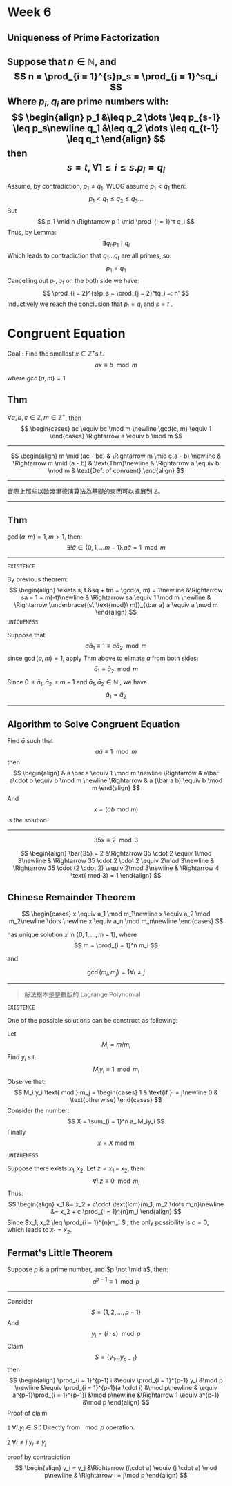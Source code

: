 # Week 6

## Uniqueness of Prime Factorization

Suppose that $n \in \mathbb N$, and
$$
n = \prod_{i = 1}^{s}p_s = \prod_{j = 1}^sq_i
$$
Where $p_i, q_i$ are **prime numbers** with:
$$
\begin{align}
p_1 &\leq p_2 \dots \leq p_{s-1} \leq p_s\newline
q_1 &\leq q_2 \dots \leq q_{t-1} \leq q_t
\end{align}
$$
then
$$
s = t, \forall 1\leq i \leq s.p_i = q_i
$$
---

Assume, by contradiction,  $p_1 \neq q_1$. WLOG assume $p_1 < q_1$ then:
$$
p_1 < q_1 \leq q_2 \leq q_3 \dots
$$
But
$$
p_1 \mid n \Rightarrow p_1 \mid \prod_{i = 1}^t q_i
$$
Thus, by Lemma:
$$
\exists q_i.p_1 \mid q_i
$$
Which leads to contradiction that $q_1 \dots q_t$ are all primes, so:
$$
p_1 = q_1
$$
Cancelling out $p_1, q_1$ on the both side we have:
$$
\prod_{i = 2}^{s}p_s = \prod_{j = 2}^tq_i =: n'
$$
Inductively we reach the conclusion that $p_i = q_i$ and $s = t$ .

# Congruent Equation

Goal : Find the smallest $x \in \mathbb Z^+$s.t. 
$$
ax \equiv b\mod m
$$

where $\gcd(a, m) = 1$

## Thm

$\forall a,b,c \in \mathbb Z,m\in \mathbb Z ^+$, then
$$
\begin{cases}
ac \equiv bc \mod m \newline
\gcd(c, m) \equiv 1
\end{cases} \Rightarrow a \equiv b \mod m
$$

---

$$
\begin{align}
m \mid (ac - bc) & \Rightarrow m \mid c(a - b) \newline
& \Rightarrow m \mid (a - b) & \text{Thm}\newline
& \Rightarrow a \equiv b \mod m & \text{Def. of conruent}
\end{align}
$$

---

實際上那些以歐幾里德演算法為基礎的東西可以擴展到 $\mathbb Z$。

---

## Thm

$\gcd(a, m) = 1, m > 1$, then:
$$
\exists ! \bar{a} \in \{0, 1, \dots m-1\}.a \bar{a} = 1 \mod m
$$

---

`EXISTENCE`

By previous theorem:
$$
\begin{align}
\exists s, t.&sq + tm = \gcd(a, m) = 1\newline
&\Rightarrow sa = 1 + m(-t)\newline
& \Rightarrow sa \equiv 1 \mod m \newline
& \Rightarrow \underbrace{(s\ \text{mod}\ m)}_{\bar a} a \equiv a \mod m
\end{align}
$$
`UNIQUENESS`

Suppose that
$$
a\bar a_1 \equiv 1 \equiv a \bar a_2 \mod m
$$
since $\gcd(a, m) = 1$, apply Thm above to elimate $a$ from both sides:
$$
\bar a_1 \equiv \bar a_2 \mod m
$$
Since $0 \leq \bar a_1, \bar a_2 \leq m-1$ and $\bar a_1, \bar a_2 \in \mathbb N$ , we have
$$
\bar a_1 = \bar a_2
$$

---

## Algorithm to Solve Congruent Equation

Find $\bar a$ such that
$$
a \bar a \equiv 1 \mod m
$$
then
$$
\begin{align}
& a \bar a \equiv 1 \mod m \newline
\Rightarrow & a\bar a\cdot b \equiv b \mod m \newline
\Rightarrow & a (\bar a b) \equiv b \mod m
\end{align}
$$
And
$$
x = (\bar a b \text{ mod } m)
$$
is the solution.

---

$$
35x \equiv 2 \mod 3
$$

$$
\begin{align}
\bar{35} = 2 &\Rightarrow 35 \cdot 2 \equiv 1\mod 3\newline
& \Rightarrow 35 \cdot 2 \cdot 2 \equiv 2\mod 3\newline
& \Rightarrow 35 \cdot (2 \cdot 2) \equiv 2\mod 3\newline
& \Rightarrow 4 \text{ mod 3} = 1 
\end{align}
$$

## Chinese Remainder Theorem

$$
\begin{cases}
x \equiv a_1 \mod m_1\newline
x \equiv a_2 \mod m_2\newline
\dots \newline
x \equiv a_n \mod m_n\newline
\end{cases}
$$

has unique solution $x$ in $\{0, 1, \dots, m-1\}$, where 
$$
m = \prod_{i = 1}^n m_i
$$

and

$$
\gcd(m_i, m_j) = 1 \forall i \neq j
$$

---

> 解法根本是整數版的 Lagrange Polynomial 

`EXISTENCE`

One of the possible solutions can be construct as following:

Let
$$
M_i = m/m_i
$$
Find $y_i$ s.t.
$$
M_i y_i \equiv 1 \mod m_i
$$
Observe that:
$$
M_i y_i \text{ mod } m_j = \begin{cases}
1 & \text{if }i = j\newline
0 & \text{otherwise}
\end{cases}
$$
Consider the number:
$$
X = \sum_{i = 1}^n a_iM_iy_i
$$
Finally
$$
x = X \text{ mod m}
$$

`UNIAUENESS`

Suppose there exists $x_1, x_2$. Let $z = x_1 - x_2$, then:
$$
\forall i.z \equiv 0 \mod m_i
$$
Thus:
$$
\begin{align}
x_1 &= x_2 + c\cdot \text{lcm}(m_1, m_2 \dots m_n)\newline
&= x_2 + c \prod_{i = 1}^{n}m_i
\end{align}
$$
Since $x_1, x_2 \leq \prod_{i = 1}^{n}m_i $ , the only possibility is $c = 0$, which leads to $x_1 = x_2$.

## Fermat's Little Theorem

Suppose $p$ is a prime number, and $p \not \mid a$, then:
$$
a^{p - 1} \equiv 1 \mod p
$$

---

Consider
$$
S = \{1, 2, \dots, p-1\}
$$
And 
$$
y_i = (i \cdot s) \mod p
$$
Claim
$$
S = \{y_1 \dots y_{p-1}\}
$$
then
$$
\begin{align}
\prod_{i = 1}^{p-1} i &\equiv \prod_{i = 1}^{p-1} y_i &\mod p \newline
&\equiv \prod_{i = 1}^{p-1}(a \cdot i) &\mod p\newline
& \equiv a^{p-1}\prod_{i = 1}^{p-1}i &\mod p\newline
&\Rightarrow 1 \equiv a^{p-1} &\mod p
\end{align}
$$
Proof of claim

`1` $\forall i. y_i \in S$：Directly from $\mod p$ operation. 

`2` $\forall i \neq j.y_i \neq y_j$

proof by contraciction
$$
\begin{align}
y_i = y_j &\Rightarrow (i\cdot a) \equiv (j \cdot a) \mod p\newline
& \Rightarrow i = j\mod p
\end{align}
$$
